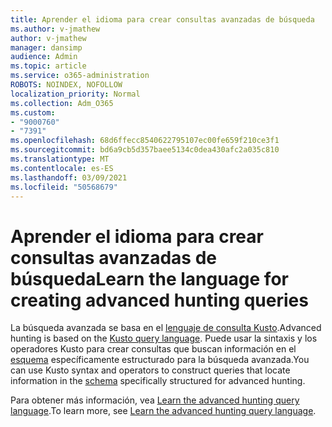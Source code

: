 ```yaml
---
title: Aprender el idioma para crear consultas avanzadas de búsqueda
ms.author: v-jmathew
author: v-jmathew
manager: dansimp
audience: Admin
ms.topic: article
ms.service: o365-administration
ROBOTS: NOINDEX, NOFOLLOW
localization_priority: Normal
ms.collection: Adm_O365
ms.custom:
- "9000760"
- "7391"
ms.openlocfilehash: 68d6ffecc8540622795107ec00fe659f210ce3f1
ms.sourcegitcommit: bd6a9cb5d357baee5134c0dea430afc2a035c810
ms.translationtype: MT
ms.contentlocale: es-ES
ms.lasthandoff: 03/09/2021
ms.locfileid: "50568679"
---
```

# <a name="learn-the-language-for-creating-advanced-hunting-queries"></a><span data-ttu-id="122b0-102">Aprender el idioma para crear consultas avanzadas de búsqueda</span><span class="sxs-lookup"><span data-stu-id="122b0-102">Learn the language for creating advanced hunting queries</span></span>

<span data-ttu-id="122b0-103">La búsqueda avanzada se basa en el [lenguaje de consulta Kusto](https://go.microsoft.com/fwlink/?linkid=2144620).</span><span class="sxs-lookup"><span data-stu-id="122b0-103">Advanced hunting is based on the [Kusto query language](https://go.microsoft.com/fwlink/?linkid=2144620).</span></span> <span data-ttu-id="122b0-104">Puede usar la sintaxis y los operadores Kusto para crear consultas que buscan información en el [esquema](https://go.microsoft.com/fwlink/?linkid=2144621) específicamente estructurado para la búsqueda avanzada.</span><span class="sxs-lookup"><span data-stu-id="122b0-104">You can use Kusto syntax and operators to construct queries that locate information in the [schema](https://go.microsoft.com/fwlink/?linkid=2144621) specifically structured for advanced hunting.</span></span>

<span data-ttu-id="122b0-105">Para obtener más información, vea [Learn the advanced hunting query language](https://go.microsoft.com/fwlink/?linkid=2144518).</span><span class="sxs-lookup"><span data-stu-id="122b0-105">To learn more, see [Learn the advanced hunting query language](https://go.microsoft.com/fwlink/?linkid=2144518).</span></span>
